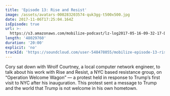 ```yaml
---
title: 'Episode 13: Rise and Resist'
image: /assets/avatars-000283203574-quk3gg-t500x500.jpg
date: 2017-11-06T17:25:04.164Z
isEpisode: true
url: >-
  https://s3.amazonaws.com/mobilize-podcast/lz-log2017-05-16-09-32-17-DA43A0433BF2B7DC
length: '48029760'
duration: '20:00'
explicit: 'no'
trackId: 'https://soundcloud.com/user-548478055/mobilize-episode-13-rise-and-resist'
---
```

Cory sat down with Wrolf Courtney, a local computer network engineer, to talk about his work with Rise and Resist, a NYC based resistance group, on “Operation Welcome Wagon” — a protest held in response to Trump’s first visit to NYC after his inauguration. This protest sent a message to Trump and the world that Trump is not welcome in his own hometown.




